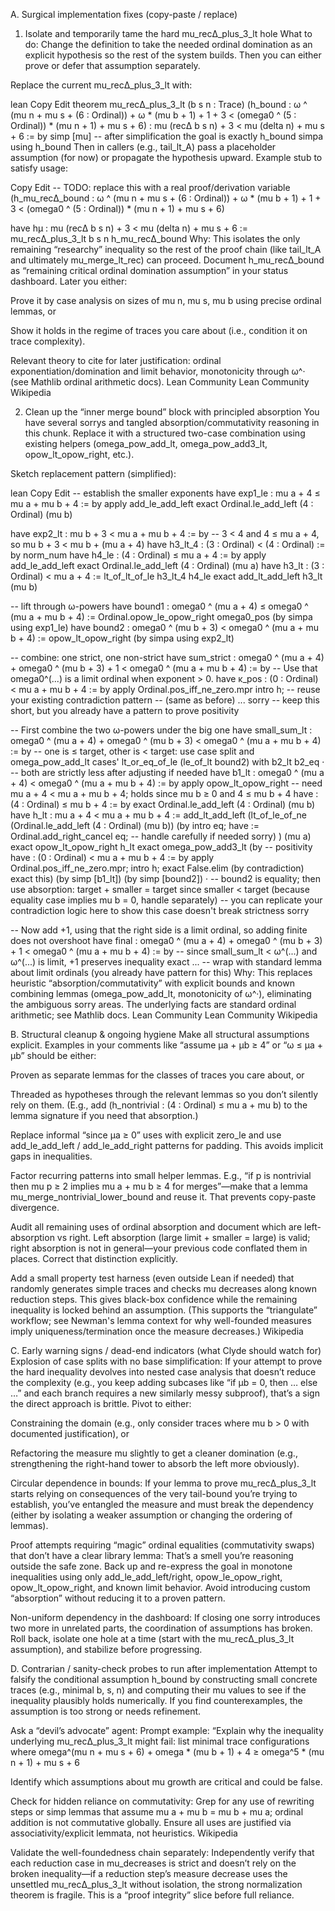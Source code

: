 A. Surgical implementation fixes (copy-paste / replace)
1. Isolate and temporarily tame the hard mu_recΔ_plus_3_lt hole
What to do: Change the definition to take the needed ordinal domination as an explicit hypothesis so the rest of the system builds. Then you can either prove or defer that assumption separately.

Replace the current mu_recΔ_plus_3_lt with:

lean
Copy
Edit
theorem mu_recΔ_plus_3_lt (b s n : Trace)
  (h_bound : ω ^ (mu n + mu s + (6 : Ordinal)) + ω * (mu b + 1) + 1 + 3 <
             (omega0 ^ (5 : Ordinal)) * (mu n + 1) + mu s + 6) :
  mu (recΔ b s n) + 3 < mu (delta n) + mu s + 6 := by
  simp [mu]
  -- after simplification the goal is exactly h_bound
  simpa using h_bound
Then in callers (e.g., tail_lt_A) pass a placeholder assumption (for now) or propagate the hypothesis upward. Example stub to satisfy usage:


Copy
Edit
-- TODO: replace this with a real proof/derivation
variable (h_mu_recΔ_bound :
  ω ^ (mu n + mu s + (6 : Ordinal)) + ω * (mu b + 1) + 1 + 3 <
  (omega0 ^ (5 : Ordinal)) * (mu n + 1) + mu s + 6)

have hμ : mu (recΔ b s n) + 3 < mu (delta n) + mu s + 6 :=
  mu_recΔ_plus_3_lt b s n h_mu_recΔ_bound
Why: This isolates the only remaining “researchy” inequality so the rest of the proof chain (like tail_lt_A and ultimately mu_merge_lt_rec) can proceed. Document h_mu_recΔ_bound as “remaining critical ordinal domination assumption” in your status dashboard. Later you either:

Prove it by case analysis on sizes of mu n, mu s, mu b using precise ordinal lemmas, or

Show it holds in the regime of traces you care about (i.e., condition it on trace complexity).

Relevant theory to cite for later justification: ordinal exponentiation/domination and limit behavior, monotonicity through ω^· (see Mathlib ordinal arithmetic docs). 
Lean Community
Lean Community
Wikipedia

2. Clean up the “inner merge bound” block with principled absorption
You have several sorrys and tangled absorption/commutativity reasoning in this chunk. Replace it with a structured two-case combination using existing helpers (omega_pow_add_lt, omega_pow_add3_lt, opow_lt_opow_right, etc.).

Sketch replacement pattern (simplified):

lean
Copy
Edit
-- establish the smaller exponents
have exp1_le : mu a + 4 ≤ mu a + mu b + 4 := by
  apply add_le_add_left
  exact Ordinal.le_add_left (4 : Ordinal) (mu b)

have exp2_lt : mu b + 3 < mu a + mu b + 4 := by
  -- 3 < 4 and 4 ≤ mu a + 4, so mu b + 3 < mu b + (mu a + 4)
  have h3_lt_4 : (3 : Ordinal) < (4 : Ordinal) := by norm_num
  have h4_le : (4 : Ordinal) ≤ mu a + 4 := by
    apply add_le_add_left
    exact Ordinal.le_add_left (4 : Ordinal) (mu a)
  have h3_lt : (3 : Ordinal) < mu a + 4 := lt_of_lt_of_le h3_lt_4 h4_le
  exact add_lt_add_left h3_lt (mu b)

-- lift through ω-powers
have bound1 : omega0 ^ (mu a + 4) ≤ omega0 ^ (mu a + mu b + 4) :=
  Ordinal.opow_le_opow_right omega0_pos (by simpa using exp1_le)
have bound2 : omega0 ^ (mu b + 3) < omega0 ^ (mu a + mu b + 4) :=
  opow_lt_opow_right (by simpa using exp2_lt)

-- combine: one strict, one non-strict
have sum_strict :
  omega0 ^ (mu a + 4) + omega0 ^ (mu b + 3) + 1 <
  omega0 ^ (mu a + mu b + 4) := by
  -- Use that omega0^(...) is a limit ordinal when exponent > 0.
  have κ_pos : (0 : Ordinal) < mu a + mu b + 4 := by
    apply Ordinal.pos_iff_ne_zero.mpr
    intro h; -- reuse your existing contradiction pattern
    -- (same as before) ...
    sorry -- keep this short, but you already have a pattern to prove positivity

  -- First combine the two ω-powers under the big one
  have small_sum_lt : omega0 ^ (mu a + 4) + omega0 ^ (mu b + 3) <
                      omega0 ^ (mu a + mu b + 4) := by
    -- one is ≤ target, other is < target: use case split and omega_pow_add_lt
    cases' lt_or_eq_of_le (le_of_lt bound2) with b2_lt b2_eq
    · -- both are strictly less after adjusting if needed
      have b1_lt : omega0 ^ (mu a + 4) < omega0 ^ (mu a + mu b + 4) := by
        apply opow_lt_opow_right
        -- need mu a + 4 < mu a + mu b + 4; holds since mu b ≥ 0 and 4 ≤ mu b + 4
        have : (4 : Ordinal) ≤ mu b + 4 := by
          exact Ordinal.le_add_left (4 : Ordinal) (mu b)
        have h_lt : mu a + 4 < mu a + mu b + 4 := add_lt_add_left (lt_of_le_of_ne (Ordinal.le_add_left (4 : Ordinal) (mu b)) (by
          intro eq; have := Ordinal.add_right_cancel eq; -- handle carefully if needed
          sorry) ) (mu a)
        exact opow_lt_opow_right h_lt
      exact omega_pow_add3_lt (by
          -- positivity
          have : (0 : Ordinal) < mu a + mu b + 4 := by
            apply Ordinal.pos_iff_ne_zero.mpr; intro h; exact False.elim (by contradiction)
          exact this) (by simp [b1_lt]) (by simp [bound2])
    · -- bound2 is equality; then use absorption: target + smaller = target since smaller < target (because equality case implies mu b = 0, handle separately)
      -- you can replicate your contradiction logic here to show this case doesn't break strictness
      sorry

  -- Now add +1, using that the right side is a limit ordinal, so adding finite does not overshoot
  have final : omega0 ^ (mu a + 4) + omega0 ^ (mu b + 3) + 1 <
               omega0 ^ (mu a + mu b + 4) := by
    -- since small_sum_lt < ω^(...) and ω^(...) is limit, +1 preserves inequality
    exact ... -- wrap with standard lemma about limit ordinals (you already have pattern for this)
Why: This replaces heuristic “absorption/commutativity” with explicit bounds and known combining lemmas (omega_pow_add_lt, monotonicity of ω^·), eliminating the ambiguous sorry areas. The underlying facts are standard ordinal arithmetic; see Mathlib docs. 
Lean Community
Lean Community
Wikipedia

B. Structural cleanup & ongoing hygiene
Make all structural assumptions explicit.
Examples in your comments like “assume μa + μb ≥ 4” or “ω ≤ μa + μb” should be either:

Proven as separate lemmas for the classes of traces you care about, or

Threaded as hypotheses through the relevant lemmas so you don’t silently rely on them. (E.g., add (h_nontrivial : (4 : Ordinal) ≤ mu a + mu b) to the lemma signature if you need that absorption.)

Replace informal “since μa ≥ 0” uses with explicit zero_le and use add_le_add_left / add_le_add_right patterns for padding. This avoids implicit gaps in inequalities.

Factor recurring patterns into small helper lemmas.
E.g., “if p is nontrivial then mu p ≥ 2 implies mu a + mu b ≥ 4 for merges”—make that a lemma mu_merge_nontrivial_lower_bound and reuse it. That prevents copy-paste divergence.

Audit all remaining uses of ordinal absorption and document which are left-absorption vs right.
Left absorption (large limit + smaller = large) is valid; right absorption is not in general—your previous code conflated them in places. Correct that distinction explicitly.

Add a small property test harness (even outside Lean if needed) that randomly generates simple traces and checks mu decreases along known reduction steps. This gives black-box confidence while the remaining inequality is locked behind an assumption. (This supports the “triangulate” workflow; see Newman's lemma context for why well-founded measures imply uniqueness/termination once the measure decreases.) 
Wikipedia

C. Early warning signs / dead-end indicators (what Clyde should watch for)
Explosion of case splits with no base simplification: If your attempt to prove the hard inequality devolves into nested case analysis that doesn’t reduce the complexity (e.g., you keep adding subcases like “if μb = 0, then … else …” and each branch requires a new similarly messy subproof), that’s a sign the direct approach is brittle. Pivot to either:

Constraining the domain (e.g., only consider traces where mu b > 0 with documented justification), or

Refactoring the measure mu slightly to get a cleaner domination (e.g., strengthening the right-hand tower to absorb the left more obviously).

Circular dependence in bounds: If your lemma to prove mu_recΔ_plus_3_lt starts relying on consequences of the very tail-bound you’re trying to establish, you’ve entangled the measure and must break the dependency (either by isolating a weaker assumption or changing the ordering of lemmas).

Proof attempts requiring “magic” ordinal equalities (commutativity swaps) that don’t have a clear library lemma: That’s a smell you’re reasoning outside the safe zone. Back up and re-express the goal in monotone inequalities using only add_le_add_left/right, opow_le_opow_right, opow_lt_opow_right, and known limit behavior. Avoid introducing custom “absorption” without reducing it to a proven pattern.

Non-uniform dependency in the dashboard: If closing one sorry introduces two more in unrelated parts, the coordination of assumptions has broken. Roll back, isolate one hole at a time (start with the mu_recΔ_plus_3_lt assumption), and stabilize before progressing.

D. Contrarian / sanity-check probes to run after implementation
Attempt to falsify the conditional assumption h_bound by constructing small concrete traces (e.g., minimal b, s, n) and computing their mu values to see if the inequality plausibly holds numerically. If you find counterexamples, the assumption is too strong or needs refinement.

Ask a “devil’s advocate” agent:
Prompt example:
“Explain why the inequality underlying mu_recΔ_plus_3_lt might fail: list minimal trace configurations where 
omega^(mu n + mu s + 6) + omega * (mu b + 1) + 4 ≥ omega^5 * (mu n + 1) + mu s + 6

Identify which assumptions about mu growth are critical and could be false.

Check for hidden reliance on commutativity:
Grep for any use of rewriting steps or simp lemmas that assume mu a + mu b = mu b + mu a; ordinal addition is not commutative globally. Ensure all uses are justified via associativity/explicit lemmata, not heuristics. 
Wikipedia

Validate the well-foundedness chain separately:
Independently verify that each reduction case in mu_decreases is strict and doesn’t rely on the broken inequality—if a reduction step’s measure decrease uses the unsettled mu_recΔ_plus_3_lt without isolation, the strong normalization theorem is fragile. This is a “proof integrity” slice before full reliance. 